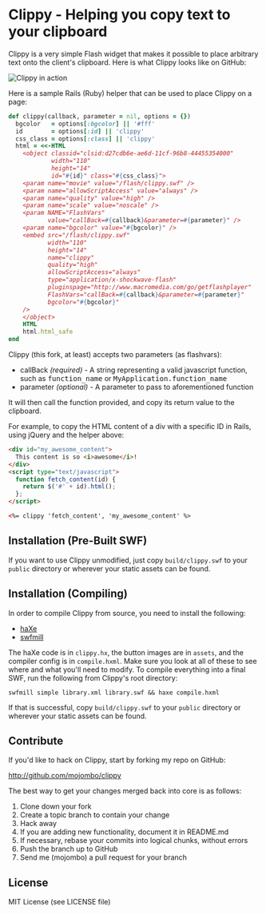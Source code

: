 Clippy - Helping you copy text to your clipboard
================================================

Clippy is a very simple Flash widget that makes it possible to place arbitrary
text onto the client's clipboard. Here is what Clippy looks like on GitHub:

![Clippy in action](http://img.skitch.com/20090213-cjiawnwig8udf5a6qf1c45cne8.png)

Here is a sample Rails (Ruby) helper that can be used to place Clippy on a
page:

```ruby
def clippy(callback, parameter = nil, options = {})
  bgcolor   = options[:bgcolor] || '#fff'
  id        = options[:id] || 'clippy'
  css_class = options[:class] || 'clippy'
  html = <<-HTML
    <object classid="clsid:d27cdb6e-ae6d-11cf-96b8-44455354000"
            width="110"
            height="14"
            id="#{id}" class="#{css_class}">
    <param name="movie" value="/flash/clippy.swf" />
    <param name="allowScriptAccess" value="always" />
    <param name="quality" value="high" />
    <param name="scale" value="noscale" />
    <param NAME="FlashVars"
           value="callBack=#{callback}&parameter=#{parameter}" />
    <param name="bgcolor" value="#{bgcolor}" />
    <embed src="/flash/clippy.swf"
           width="110"
           height="14"
           name="clippy"
           quality="high"
           allowScriptAccess="always"
           type="application/x-shockwave-flash"
           pluginspage="http://www.macromedia.com/go/getflashplayer"
           FlashVars="callBack=#{callback}&parameter=#{parameter}"
           bgcolor="#{bgcolor}"
    />
    </object>
    HTML
    html.html_safe
end
```

Clippy (this fork, at least) accepts two parameters (as flashvars):

  * callBack *(required)* - A string representing a valid javascript function,
    such as <tt>function_name</tt> or <tt>MyApplication.function_name</tt>
  * parameter *(optional)* - A parameter to pass to aforementioned function

It will then call the function provided, and copy its return value to the
clipboard.

For example, to copy the HTML content of a div with a specific ID in Rails,
using jQuery and the helper above:

```html
<div id="my_awesome_content">
  This content is so <i>awesome</i>!
</div>
<script type="text/javascript">
  function fetch_content(id) {
    return $('#' + id).html();
  };
</script>

<%= clippy 'fetch_content', 'my_awesome_content' %>
```

Installation (Pre-Built SWF)
---------------------------

If you want to use Clippy unmodified, just copy `build/clippy.swf` to your
`public` directory or wherever your static assets can be found.

Installation (Compiling)
------------------------

In order to compile Clippy from source, you need to install the following:

* [haXe](http://haxe.org/)
* [swfmill](http://swfmill.org/)

The haXe code is in `clippy.hx`, the button images are in `assets`, and the
compiler config is in `compile.hxml`. Make sure you look at all of these to
see where and what you'll need to modify. To compile everything into a final
SWF, run the following from Clippy's root directory:

    swfmill simple library.xml library.swf && haxe compile.hxml

If that is successful, copy `build/clippy.swf` to your
`public` directory or wherever your static assets can be found.

Contribute
----------

If you'd like to hack on Clippy, start by forking my repo on GitHub:

http://github.com/mojombo/clippy

The best way to get your changes merged back into core is as follows:

1. Clone down your fork
1. Create a topic branch to contain your change
1. Hack away
1. If you are adding new functionality, document it in README.md
1. If necessary, rebase your commits into logical chunks, without errors
1. Push the branch up to GitHub
1. Send me (mojombo) a pull request for your branch

License
-------

MIT License (see LICENSE file)
